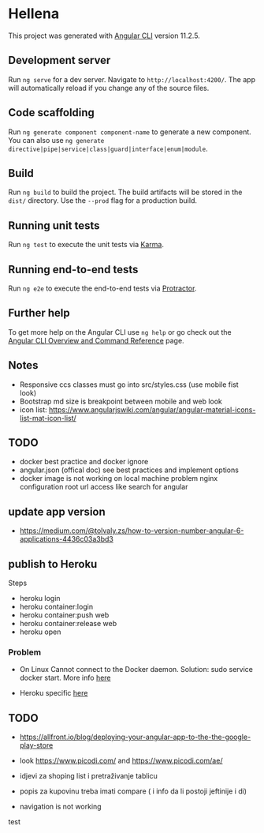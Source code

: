 # Hellena

This project was generated with [Angular CLI](https://github.com/angular/angular-cli) version 11.2.5.

## Development server

Run `ng serve` for a dev server. Navigate to `http://localhost:4200/`. The app will automatically reload if you change any of the source files.

## Code scaffolding

Run `ng generate component component-name` to generate a new component. You can also use `ng generate directive|pipe|service|class|guard|interface|enum|module`.

## Build

Run `ng build` to build the project. The build artifacts will be stored in the `dist/` directory. Use the `--prod` flag for a production build.

## Running unit tests

Run `ng test` to execute the unit tests via [Karma](https://karma-runner.github.io).

## Running end-to-end tests

Run `ng e2e` to execute the end-to-end tests via [Protractor](http://www.protractortest.org/).

## Further help

To get more help on the Angular CLI use `ng help` or go check out the [Angular CLI Overview and Command Reference](https://angular.io/cli) page.

## Notes

* Responsive ccs classes must go into src/styles.css (use mobile fist look)
* Bootstrap md size is breakpoint between mobile and web look
* icon list: https://www.angularjswiki.com/angular/angular-material-icons-list-mat-icon-list/

## TODO
* docker best practice and docker ignore
* angular.json (offical doc) see best practices and implement options
* docker image is not working on local machine problem nginx configuration root url access like search for angular

## update app version
* https://medium.com/@tolvaly.zs/how-to-version-number-angular-6-applications-4436c03a3bd3

## publish to Heroku

Steps
* heroku login
* heroku container:login
* heroku container:push web
* heroku container:release web
* heroku open

### Problem

* On Linux Cannot connect to the Docker daemon. Solution: sudo service docker start. More info [here](https://phoenixnap.com/kb/cannot-connect-to-the-docker-daemon-error)

* Heroku specific [here](https://dev.to/levelupkoodarit/deploying-containerized-nginx-to-heroku-how-hard-can-it-be-3g14)

## TODO

* https://allfront.io/blog/deploying-your-angular-app-to-the-the-google-play-store

* look https://www.picodi.com/ and https://www.picodi.com/ae/

* idjevi za shoping list i pretraživanje tablicu
* popis za kupovinu treba imati compare ( i info da li postoji jeftinije i di)

* navigation is not working

test
